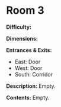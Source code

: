 # Room 3

**Difficulty:** 

**Dimensions:** 

**Entrances & Exits:**
- East: Door
- West: Door
- South: Corridor

**Description:**
Empty.

**Contents:**
Empty.
